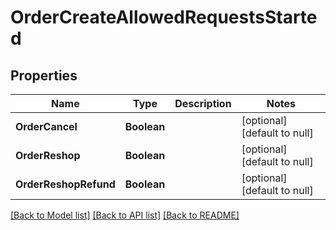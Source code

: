# OrderCreateAllowedRequestsStarted
## Properties

| Name | Type | Description | Notes |
|------------ | ------------- | ------------- | -------------|
| **OrderCancel** | **Boolean** |  | [optional] [default to null] |
| **OrderReshop** | **Boolean** |  | [optional] [default to null] |
| **OrderReshopRefund** | **Boolean** |  | [optional] [default to null] |

[[Back to Model list]](../README.md#documentation-for-models) [[Back to API list]](../README.md#documentation-for-api-endpoints) [[Back to README]](../README.md)

